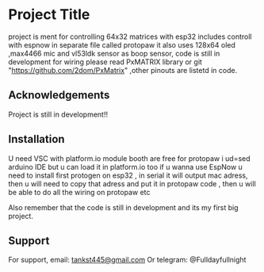 
# Project Title

project is ment for controlling 64x32 matrices with esp32 
includes controll with espnow in separate file called protopaw
it also uses 128x64 oled ,max4466 mic and vl53ldk sensor as boop sensor, code is still in development for wiring please read PxMATRIX library or git "https://github.com/2dom/PxMatrix" ,other pinouts are listetd in code.


## Acknowledgements

Project is still in development!!


## Installation

U need VSC with platform.io module booth are free
for protopaw i ud=sed arduino IDE but u can load it in platform.io too
if u wanna use EspNow u need to install first protogen on esp32 , in serial it will output mac adress, then u will need to copy that adress and put it in protopaw code , then u will be able to do all the wiring on protopaw etc 


Also remember that the code is still in development and its my first big project.
    
## Support

For support, email: tankst445@gmail.com
Or telegram: @Fulldayfullnight 

